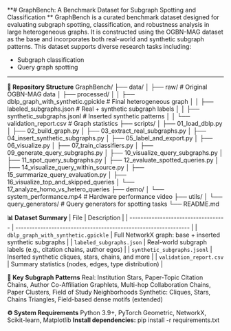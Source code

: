 **# GraphBench: A Benchmark Dataset for Subgraph Spotting and Classification **
GraphBench is a curated benchmark dataset designed for evaluating subgraph spotting, classification, and robustness analysis in large heterogeneous graphs. It is constructed using the OGBN-MAG dataset as the base and incorporates both real-world and synthetic subgraph patterns. This dataset supports diverse research tasks including:

- Subgraph classification
- Query graph spotting

---

**📁 Repository Structure**
GraphBench/
├── data/
│   ├── raw/                      # Original OGBN-MAG data
│   ├── processed/
│   │   ├── dblp_graph_with_synthetic.gpickle  # Final heterogeneous graph
│   │   ├── labeled_subgraphs.json             # Real + synthetic subgraph labels
│   │   ├── synthetic_subgraphs.jsonl          # Inserted synthetic patterns
│   │   └── validation_report.csv              # Graph statistics
├── scripts/
│   ├── 01_load_dblp.py
│   ├── 02_build_graph.py
│   ├── 03_extract_real_subgraphs.py
│   ├── 04_insert_synthetic_subgraphs.py
│   ├── 05_label_and_export.py
│   ├── 06_visualize.py
│   ├── 07_train_classifiers.py
│   ├── 09_generate_query_subgraphs.py
│   ├── 10_visualize_query_subgraphs.py
│   ├── 11_spot_query_subgraphs.py
│   ├── 12_evaluate_spotted_queries.py
│   ├── 14_visualize_query_within_source.py
│   ├── 15_summarize_query_evaluation.py
│   ├── 16_visualize_top_and_skipped_queries
│   └── 17_analyze_homo_vs_hetero_queries
├── demo/
│   └── system_performance.mp4                 # Hardware performance video
├── utils/
│   └── query_generators/                      # Query generators for spotting tasks
└── README.md

**📊 Dataset Summary**
| File                                | Description                                                     |
| ----------------------------------- | --------------------------------------------------------------- |
| `dblp_graph_with_synthetic.gpickle` | Full NetworkX graph: base + inserted synthetic subgraphs        |
| `labeled_subgraphs.json`            | Real-world subgraph labels (e.g., citation chains, author egos) |
| `synthetic_subgraphs.jsonl`         | Inserted synthetic cliques, stars, chains, and more             |
| `validation_report.csv`             | Summary statistics (nodes, edges, type distribution)            |

**📌 Key Subgraph Patterns**
Real:
    Institution Stars, Paper-Topic Citation Chains, Author Co-Affiliation Graphlets, Multi-hop Collaboration Chains, Paper Clusters, Field of Study Neighborhoods
Synthetic:
    Cliques, Stars, Chains Triangles, Field-based dense motifs (extended)

**⚙️ System Requirements**
Python 3.9+, PyTorch Geometric, NetworkX, Scikit-learn, Matplotlib 
**Install dependencies:** 
pip install -r requirements.txt
